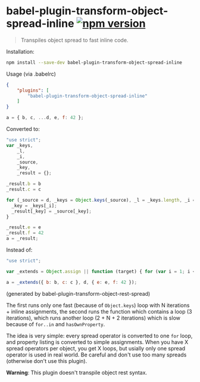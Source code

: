 # babel-plugin-transform-object-spread-inline [![npm version](https://badge.fury.io/js/babel-plugin-transform-object-spread-inline.svg)](https://badge.fury.io/js/babel-plugin-transform-object-spread-inline)

> Transpiles object spread to fast inline code.

Installation:
```sh
npm install --save-dev babel-plugin-transform-object-spread-inline
```

Usage (via .babelrc)
```json
{
	"plugins": [
		"babel-plugin-transform-object-spread-inline"
	]
}
```

```js
a = { b, c, ...d, e, f: 42 };
```

Converted to:

```js
"use strict";
var _keys,
    _l,
    _i,
    _source,
    _key,
    _result = {};

_result.b = b
_result.c = c

for (_source = d, _keys = Object.keys(_source), _l = _keys.length, _i = 0; _i < _l; _i++) {
  _key = _keys[_i];
  _result[_key] = _source[_key];
}

_result.e = e
_result.f = 42
a = _result;
```

Instead of:
```js
"use strict";

var _extends = Object.assign || function (target) { for (var i = 1; i < arguments.length; i++) { var source = arguments[i]; for (var key in source) { if (Object.prototype.hasOwnProperty.call(source, key)) { target[key] = source[key]; } } } return target; };

a = _extends({ b: b, c: c }, d, { e: e, f: 42 });
```
(generated by babel-plugin-transform-object-rest-spread)

The first runs only one fast (because of ``Object.keys``) loop with N iterations + inline assignments, the second runs the function which contains a loop (3 iterations), which runs another loop (2 + N + 2 iterations) which is slow because of ``for..in`` and ``hasOwnProperty``.

The idea is very simple: every spread operator is converted to one ``for`` loop, and property listing is converted to simple assignments. When you have X spread operators per object, you get X loops, but usially only one spread operator is used in real world. Be careful and don't use too many spreads (otherwise don't use this plugin).

**Warning**: This plugin doesn't transpile object rest syntax.
